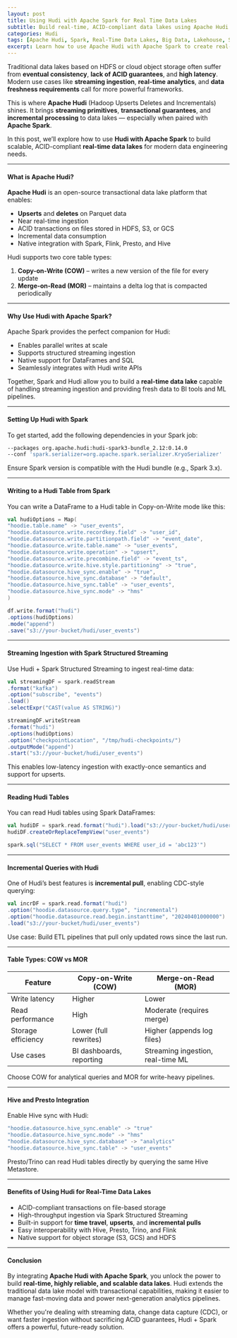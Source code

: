```yaml
---
layout: post
title: Using Hudi with Apache Spark for Real Time Data Lakes
subtitle: Build real-time, ACID-compliant data lakes using Apache Hudi and Apache Spark
categories: Hudi
tags: [Apache Hudi, Spark, Real-Time Data Lakes, Big Data, Lakehouse, Streaming, ACID]
excerpt: Learn how to use Apache Hudi with Apache Spark to create real-time data lakes. Explore features like upserts, incremental queries, and ACID compliance for modern big data architectures.
---
```

Traditional data lakes based on HDFS or cloud object storage often suffer from **eventual consistency**, **lack of ACID guarantees**, and **high latency**. Modern use cases like **streaming ingestion**, **real-time analytics**, and **data freshness requirements** call for more powerful frameworks.

This is where **Apache Hudi** (Hadoop Upserts Deletes and Incrementals) shines. It brings **streaming primitives**, **transactional guarantees**, and **incremental processing** to data lakes — especially when paired with **Apache Spark**.

In this post, we’ll explore how to use **Hudi with Apache Spark** to build scalable, ACID-compliant **real-time data lakes** for modern data engineering needs.

---

#### What is Apache Hudi?

**Apache Hudi** is an open-source transactional data lake platform that enables:
- **Upserts** and **deletes** on Parquet data
- Near real-time ingestion
- ACID transactions on files stored in HDFS, S3, or GCS
- Incremental data consumption
- Native integration with Spark, Flink, Presto, and Hive

Hudi supports two core table types:
1. **Copy-on-Write (COW)** – writes a new version of the file for every update
2. **Merge-on-Read (MOR)** – maintains a delta log that is compacted periodically

---

#### Why Use Hudi with Apache Spark?

Apache Spark provides the perfect companion for Hudi:
- Enables parallel writes at scale
- Supports structured streaming ingestion
- Native support for DataFrames and SQL
- Seamlessly integrates with Hudi write APIs

Together, Spark and Hudi allow you to build a **real-time data lake** capable of handling streaming ingestion and providing fresh data to BI tools and ML pipelines.

---

#### Setting Up Hudi with Spark

To get started, add the following dependencies in your Spark job:

```bash
--packages org.apache.hudi:hudi-spark3-bundle_2.12:0.14.0
--conf 'spark.serializer=org.apache.spark.serializer.KryoSerializer'
```

Ensure Spark version is compatible with the Hudi bundle (e.g., Spark 3.x).

---

#### Writing to a Hudi Table from Spark

You can write a DataFrame to a Hudi table in Copy-on-Write mode like this:

```scala
val hudiOptions = Map(
"hoodie.table.name" -> "user_events",
"hoodie.datasource.write.recordkey.field" -> "user_id",
"hoodie.datasource.write.partitionpath.field" -> "event_date",
"hoodie.datasource.write.table.name" -> "user_events",
"hoodie.datasource.write.operation" -> "upsert",
"hoodie.datasource.write.precombine.field" -> "event_ts",
"hoodie.datasource.write.hive.style.partitioning" -> "true",
"hoodie.datasource.hive_sync.enable" -> "true",
"hoodie.datasource.hive_sync.database" -> "default",
"hoodie.datasource.hive_sync.table" -> "user_events",
"hoodie.datasource.hive_sync.mode" -> "hms"
)

df.write.format("hudi")
.options(hudiOptions)
.mode("append")
.save("s3://your-bucket/hudi/user_events")
```

---

#### Streaming Ingestion with Spark Structured Streaming

Use Hudi + Spark Structured Streaming to ingest real-time data:

```scala
val streamingDF = spark.readStream
.format("kafka")
.option("subscribe", "events")
.load()
.selectExpr("CAST(value AS STRING)")

streamingDF.writeStream
.format("hudi")
.options(hudiOptions)
.option("checkpointLocation", "/tmp/hudi-checkpoints/")
.outputMode("append")
.start("s3://your-bucket/hudi/user_events")
```

This enables low-latency ingestion with exactly-once semantics and support for upserts.

---

#### Reading Hudi Tables

You can read Hudi tables using Spark DataFrames:

```scala
val hudiDF = spark.read.format("hudi").load("s3://your-bucket/hudi/user_events")
hudiDF.createOrReplaceTempView("user_events")

spark.sql("SELECT * FROM user_events WHERE user_id = 'abc123'")
```

---

#### Incremental Queries with Hudi

One of Hudi’s best features is **incremental pull**, enabling CDC-style querying:

```scala
val incrDF = spark.read.format("hudi")
.option("hoodie.datasource.query.type", "incremental")
.option("hoodie.datasource.read.begin.instanttime", "20240401000000")
.load("s3://your-bucket/hudi/user_events")
```

Use case: Build ETL pipelines that pull only updated rows since the last run.

---

#### Table Types: COW vs MOR

| Feature              | Copy-on-Write (COW)           | Merge-on-Read (MOR)               |
|----------------------|--------------------------------|------------------------------------|
| Write latency        | Higher                         | Lower                              |
| Read performance     | High                           | Moderate (requires merge)          |
| Storage efficiency   | Lower (full rewrites)          | Higher (appends log files)         |
| Use cases            | BI dashboards, reporting       | Streaming ingestion, real-time ML  |

Choose COW for analytical queries and MOR for write-heavy pipelines.

---

#### Hive and Presto Integration

Enable Hive sync with Hudi:

```scala
"hoodie.datasource.hive_sync.enable" -> "true"
"hoodie.datasource.hive_sync.mode" -> "hms"
"hoodie.datasource.hive_sync.database" -> "analytics"
"hoodie.datasource.hive_sync.table" -> "user_events"
```

Presto/Trino can read Hudi tables directly by querying the same Hive Metastore.

---

#### Benefits of Using Hudi for Real-Time Data Lakes

- ACID-compliant transactions on file-based storage
- High-throughput ingestion via Spark Structured Streaming
- Built-in support for **time travel**, **upserts**, and **incremental pulls**
- Easy interoperability with Hive, Presto, Trino, and Flink
- Native support for object storage (S3, GCS) and HDFS

---

#### Conclusion

By integrating **Apache Hudi with Apache Spark**, you unlock the power to build **real-time, highly reliable, and scalable data lakes**. Hudi extends the traditional data lake model with transactional capabilities, making it easier to manage fast-moving data and power next-generation analytics pipelines.

Whether you're dealing with streaming data, change data capture (CDC), or want faster ingestion without sacrificing ACID guarantees, Hudi + Spark offers a powerful, future-ready solution.
